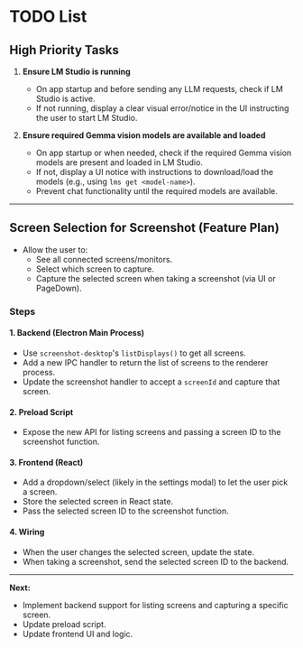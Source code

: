 # TODO List

## High Priority Tasks

1. **Ensure LM Studio is running**

   - On app startup and before sending any LLM requests, check if LM Studio is active.
   - If not running, display a clear visual error/notice in the UI instructing the user to start LM Studio.

2. **Ensure required Gemma vision models are available and loaded**
   - On app startup or when needed, check if the required Gemma vision models are present and loaded in LM Studio.
   - If not, display a UI notice with instructions to download/load the models (e.g., using `lms get <model-name>`).
   - Prevent chat functionality until the required models are available.

---

## Screen Selection for Screenshot (Feature Plan)

- Allow the user to:
  - See all connected screens/monitors.
  - Select which screen to capture.
  - Capture the selected screen when taking a screenshot (via UI or PageDown).

### Steps

#### 1. Backend (Electron Main Process)

- Use `screenshot-desktop`'s `listDisplays()` to get all screens.
- Add a new IPC handler to return the list of screens to the renderer process.
- Update the screenshot handler to accept a `screenId` and capture that screen.

#### 2. Preload Script

- Expose the new API for listing screens and passing a screen ID to the screenshot function.

#### 3. Frontend (React)

- Add a dropdown/select (likely in the settings modal) to let the user pick a screen.
- Store the selected screen in React state.
- Pass the selected screen ID to the screenshot function.

#### 4. Wiring

- When the user changes the selected screen, update the state.
- When taking a screenshot, send the selected screen ID to the backend.

---

**Next:**

- Implement backend support for listing screens and capturing a specific screen.
- Update preload script.
- Update frontend UI and logic.
